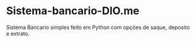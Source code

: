 # Sistema-bancario-DIO.me
Sistema Bancario simples feito em Python com opções de saque, deposito e extrato.
